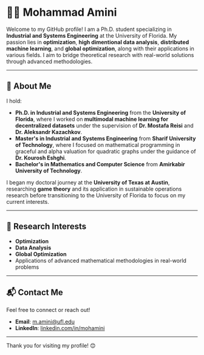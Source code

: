 # 👨‍💻 Mohammad Amini  

Welcome to my GitHub profile! I am a Ph.D. student specializing in **Industrial and Systems Engineering** at the University of Florida. My passion lies in **optimization**, **high dimentional data analysis**, **distributed machine learning**, and **global optimization**, along with their applications in various fields. I aim to bridge theoretical research with real-world solutions through advanced methodologies.

---

## 📜 **About Me**  

I hold:  
- **Ph.D. in Industrial and Systems Engineering** from the **University of Florida**, where I worked on **multimodal machine learning for decentralized datasets** under the supervision of **Dr. Mostafa Reisi** and **Dr. Aleksandr Kazachkov**.  
- **Master's in Industrial and Systems Engineering** from **Sharif University of Technology**, where I focused on mathematical programming in graceful and alpha valuation for quadratic graphs under the guidance of **Dr. Kourosh Eshghi**.  
- **Bachelor's in Mathematics and Computer Science** from **Amirkabir University of Technology**.  

I began my doctoral journey at the **University of Texas at Austin**, researching **game theory** and its application in sustainable operations research before transitioning to the University of Florida to focus on my current interests.

---

## 🎯 **Research Interests**  

- **Optimization**  
- **Data Analysis**  
- **Global Optimization**  
- Applications of advanced mathematical methodologies in real-world problems  

---

## 📬 **Contact Me**  

Feel free to connect or reach out!  
- **Email**: [m.amini@ufl.edu](mailto:m.amini@ufl.edu)  
- **LinkedIn**: [linkedin.com/in/mohamini](https://linkedin.com/in/mohamini)  

---

Thank you for visiting my profile! 😊  
